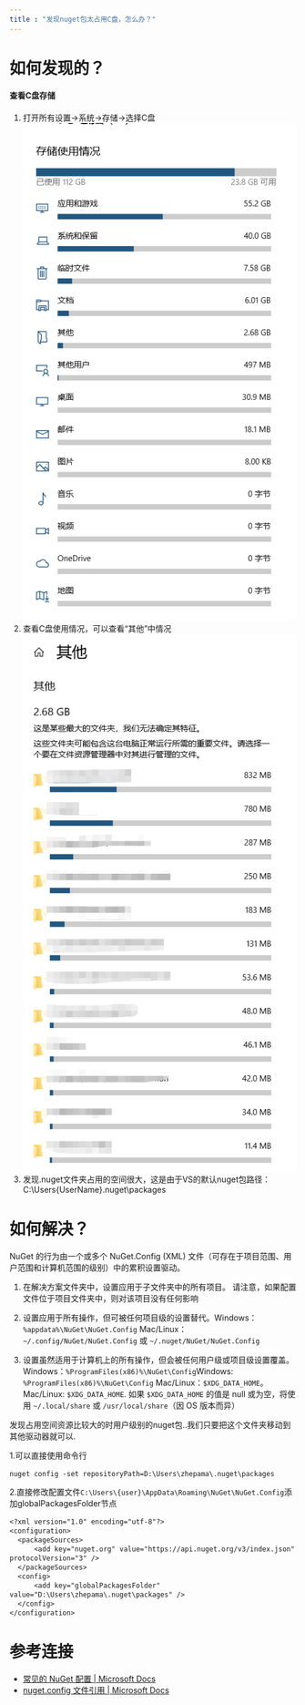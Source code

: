 ```yaml
---
title : "发现nuget包太占用C盘，怎么办？"
---
```


# 如何发现的？

#### 查看C盘存储

1. 打开所有设置->系统->存储->选择C盘
   ![image.png](../../assets/images/Untitled/7777310-8ce825574a3c0e8b.png)
2. 查看C盘使用情况，可以查看“其他”中情况
   ![image.png](../../assets/images/Untitled/7777310-b854451afc8d311b.png)
3. 发现.nuget文件夹占用的空间很大，这是由于VS的默认nuget包路径：C:\Users{UserName}.nuget\packages

# 如何解决？

NuGet 的行为由一个或多个 NuGet.Config (XML) 文件（可存在于项目范围、用户范围和计算机范围的级别）中的累积设置驱动。

1. 在解决方案文件夹中，设置应用于子文件夹中的所有项目。 请注意，如果配置文件位于项目文件夹中，则对该项目没有任何影响

2. 设置应用于所有操作，但可被任何项目级的设置替代。Windows：`%appdata%\NuGet\NuGet.Config`
  Mac/Linux：`~/.config/NuGet/NuGet.Config` 或 `~/.nuget/NuGet/NuGet.Config`

3. 设置虽然适用于计算机上的所有操作，但会被任何用户级或项目级设置覆盖。Windows：`%ProgramFiles(x86)%\NuGet\Config`Windows: `%ProgramFiles(x86)%\NuGet\Config`
  Mac/Linux：`$XDG_DATA_HOME`。 Mac/Linux: `$XDG_DATA_HOME`. 如果 `$XDG_DATA_HOME` 的值是 null 或为空，将使用 `~/.local/share` 或 `/usr/local/share`（因 OS 版本而异）

  

发现占用空间资源比较大的时用户级别的nuget包..我们只要把这个文件夹移动到其他驱动器就可以.

1.可以直接使用命令行

```
nuget config -set repositoryPath=D:\Users\zhepama\.nuget\packages
```

2.直接修改配置文件`C:\Users\{user}\AppData\Roaming\NuGet\NuGet.Config`添加globalPackagesFolder节点

```
<?xml version="1.0" encoding="utf-8"?>
<configuration>
  <packageSources>
      <add key="nuget.org" value="https://api.nuget.org/v3/index.json" protocolVersion="3" />
  </packageSources>
  <config> 
      <add key="globalPackagesFolder" value="D:\Users\zhepama\.nuget\packages" />
  </config>
</configuration>
```



# 参考连接

- [常见的 NuGet 配置 | Microsoft Docs](https://docs.microsoft.com/zh-cn/nuget/consume-packages/configuring-nuget-behavior)
- [nuget.config 文件引用 | Microsoft Docs](https://docs.microsoft.com/zh-cn/nuget/reference/nuget-config-file)